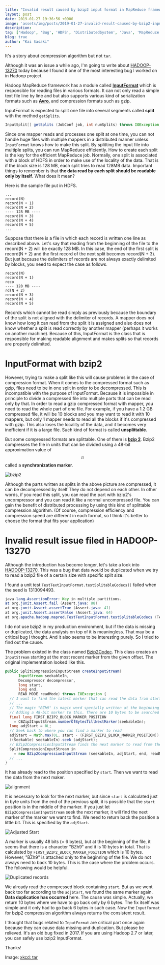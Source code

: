 ```yaml
---
title: "Invalid result caused by bzip2 input format in MapReduce framework"
layout: post
date: 2019-01-27 19:36:56 +0900
image: 'assets/img/posts/2019-01-27-invalid-result-caused-by-bzip2-input-format-in-mapreduce-framework/catch.png'
description:
tag: ['Hadoop', 'Bug', 'HDFS', 'DistributedSystem', 'Java', 'MapReduce']
blog: true
author: "Kai Sasaki"
---
```


It's a story about compression algorithm but not `tar`. 

Although it was an issue a while ago, I'm going to write about [HADOOP-13270](https://issues.apache.org/jira/browse/HADOOP-13270) today because I found it one of the most interesting bug I worked on in Hadoop project. 

Hadoop MapReduce framework has a module called **[InputFormat](https://github.com/apache/hadoop/blob/trunk/hadoop-mapreduce-project/hadoop-mapreduce-client/hadoop-mapreduce-client-core/src/main/java/org/apache/hadoop/mapred/InputFormat.java)** which is responsible for reading files in various formats. It can not only read a simple text file line by line and but also supports various kind of serialization formats such as **[Avro](https://avro.apache.org/)**, and compression formats such as gzip.

InputFormat is expected to split one file into several segments called **split** with the method `getSplits`.

```java
InputSplit[] getSplits (JobConf job, int numSplits) throws IOException;
```

Since one mapper reads and processes one split at one time, you can not handle huge files with multiple mappers in a distributed manner unless `InputFormat` knows how to make this split. By splitting the input file into multiple splits, you can run MapReduce efficiently. How to create each split is the key for the efficient MapReduce job. 
Normally, one split is associated with a block of HDFS in order to make use of the locality of the data. That is if the block size is 128 MB, each split tries to read 128MB data. Important things to remember is that **the data read by each split should be readable only by itself**. What does it mean?

Here is the sample file put in HDFS. 

```
...
record(N)
record(N + 1)
record(N + 2)
---- 128 MB ----
record(N + 3)
record(N + 4)
record(N + 5)
...
```

Suppose that there is a file in which each record is written one line as described above. Let's say that reading from the beginning of the file to the record(N + 2) will be exactly 128 MB. In this case, the end of the first split is record(N + 2) and the first record of the next split becomes record(N + 3). But just because the delimiters of records are not always exactly delimited by blocks, you need to expect the case as follows.

```
record(N)
record(N + 1)
reco
---- 128 MB ----
rd(N + 2)
record(N + 3)
record(N + 4)
record(N + 5)
```

Records which cannot be read simply as previously because the boundary of the split is not aligned with the delimiter of records. A mapper does not know how long it can read from the split it is assigned and also does not know whether a split is read correctly by another mapper (perhaps it works on another machine). 
Because of this, InputFormat is the class that is responsible for making readable alignment and makes splits so that records are properly delimited.


# InputFormat with bzip2

However, trying to make a split like this will cause problems in the case of compression format. When it comes to the compressed format such as gzip, files need to be in one split in order to be decompressed. This is incompatible with the purpose of InputFormat. Because it is impossible in principle to divide a compressed file into multiple parts that can be read only by that. In order to read a gzip compressed format with mapper, you need to read the whole part of one file. For example, if you have a 1.2 GB compressed file, it will be 10 blocks and you may want to read it with 10 mappers, but only 1 mapper needs to read all the blocks if it's compressed with gzip. This also loses the locality of the data, and it becomes very inefficient if it is a large file. Such kind of format is called **unsplittable**.

But some compressed formats are splittable. One of them is **[bzip 2](http://www.bzip.org/)**. Bzip2 compresses the file in units that can be divided using a 48-bit approximation value of $$\pi$$ called a **synchronization marker**.

![bzip2](images/posts/2017-03-18-bzip2-hadoop-13270/bzip2.png)

Although the parts written as splits in the above picture are compressed, it can be decompressed by itself They do not depend on each other. In other words, if you read this split, you can read the part with bzip2's uncompressor and you can read it like a normal uncompressed file. You can gain the benefit of distributed processing by using this kind of splittable compression algorithm. (Of course, compression efficiency and compression speed are different in each format, so I think it's better to choose the format that fits your application)

# Invalid result issue filed in HADOOP-13270

Although the introduction has become longer, let's take a look into [HADOOP-13270](https://issues.apache.org/jira/browse/HADOOP-13270). This was a bug that data would be duplicated when we try to read a bzip2 file of a certain size with specific split size.

I found a unit test `TestTextInputFormat.testSplitableCodecs()` failed when the seed is 1313094493.

```java
java.lang.AssertionError: Key in multiple partitions.
at org.junit.Assert.fail (Assert.java: 88)
at org.junit.Assert.assertTrue (Assert.java: 41)
at org.junit.Assert.assertFalse (Assert.java: 64)
at org.apache.hadoop.mapred.TestTextInputFormat.testSplitableCodecs (TestTextInputFormat.java: 223)
```

I do not use bzip2 in my production environment, but if the data is missing or duplicated, the data analysis on top of it is meaningless. That may be a critical bug I thought. And it also seems to be interesting purely. So I tried to find out the cause.

The problem existed in the class named [Bzip2Codec](https://github.com/apache/hadoop/blob/trunk/hadoop-common-project/hadoop-common/src/main/java/org/apache/hadoop/io/compress/BZip2Codec.java). This class creates an `InputStream` starting at the most recent marker from the given offset. The original implementation looked like this.

```java
public SplitCompressionInputStream createInputStream(
      InputStream seekableIn, 
      Decompressor decompressor, 
      long start, 
      long end, 
      READ_MODE readMode) throws IOException {
  // I want to find the latest marker that can read the data from start position
  // ...
  // The magic "BZh9" is magic word specially written at the beginning of the file. 
  // Adding a 48-bit marker to this. There are 10 bytes to be searched in total.
  final long FIRST_BZIP2_BLOCK_MARKER_POSITION 
    = CBZip2InputStream.numberOfBytesTillNextMarker(seekableIn);
  long adjStart = 0L;
  // Seek back to where you can find a marker to read
  adjStart = Math.max(0L, start - (FIRST_BZIP2_BLOCK_MARKER_POSITION));
  ((Seekable) seekableIn).seek (adjStart);
  // BZip2CompressionInputStream finds the next marker to read from the adjStart.
  SplitCompressionInputStream in 
    = new BZip2CompressionInputStream (seekableIn, adjStart, end, readMode);
  // ...
}
```

It has already read to the position specified by `start`. Then we want to read the data from the next maker.

![alignment](images/posts/2017-03-18-bzip2-hadoop-13270/alignment.png)

It is necessary to look for the next marker, but since `start` is calculated just in byte units from the end of the previous split, it is possible that the `start` position is in the middle of the marker. If you just let `BZip2CompressionInputStream` seek the next marker, it will find the next marker of the marker we want to find. We need to return back the position a little bit. This is specified by the `adjStart`.

![Adjusted Start](images/posts/2017-03-18-bzip2-hadoop-13270/adjStart.png)

A marker is usually 48 bits (= 6 bytes), but at the beginning of the file, it seems that there is a character "BZh9" and it is 10 bytes in total. That is calculated by `FIRST_BZIP2_BLOCK_MARKER_POSITION` which is 10 bytes. However, "BZh9" is attached only to the beginning of the file. We do not always need to back 10 bytes. This is the case where the problem occurs. The following would be helpful.

![Duplicated records](images/posts/2017-03-18-bzip2-hadoop-13270/read-again.png)

We already read the compressed block containing `start`. But as we went back too far according to the `adjStart`, we found the same marker again. **Data duplication has occurred** here. The cause was simple. Actually, we return 10 bytes where we have to go back only by 6 bytes. The fix itself was simple and it only had to go back 6 bytes in such case. Now the `InputFormat` for bzip2 compression algorithm always returns the consistent result. 

I thought that bugs related to `InputFormat` are critical part once again because they can cause data missing and duplication. But please be relieved. It's an old bug fixed in 2017. If you are using Hadoop 2.7 or later, you can safely use bzip2 InputFormat.

Thanks!

Image: [xkcd: tar](https://xkcd.com/1168/)